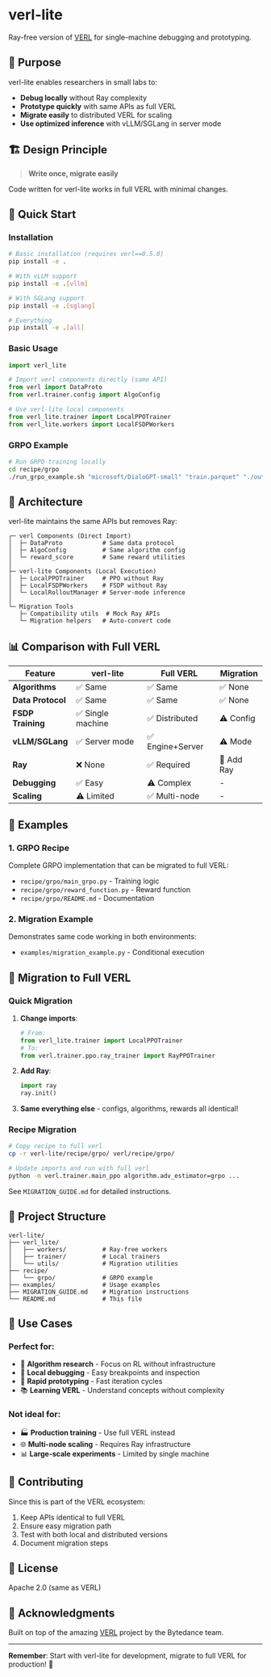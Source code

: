 # verl-lite

Ray-free version of [VERL](https://github.com/volcengine/verl) for single-machine debugging and prototyping.

## 🎯 Purpose

verl-lite enables researchers in small labs to:
- **Debug locally** without Ray complexity
- **Prototype quickly** with same APIs as full VERL  
- **Migrate easily** to distributed VERL for scaling
- **Use optimized inference** with vLLM/SGLang in server mode

## 🏗️ Design Principle

> **Write once, migrate easily**

Code written for verl-lite works in full VERL with minimal changes.

## 🚀 Quick Start

### Installation

```bash
# Basic installation (requires verl==0.5.0)
pip install -e .

# With vLLM support
pip install -e .[vllm]

# With SGLang support  
pip install -e .[sglang]

# Everything
pip install -e .[all]
```

### Basic Usage

```python
import verl_lite

# Import verl components directly (same API)
from verl import DataProto
from verl.trainer.config import AlgoConfig

# Use verl-lite local components
from verl_lite.trainer import LocalPPOTrainer
from verl_lite.workers import LocalFSDPWorkers
```

### GRPO Example

```bash
# Run GRPO training locally
cd recipe/grpo
./run_grpo_example.sh "microsoft/DialoGPT-small" "train.parquet" "./output"
```

## 🔧 Architecture

verl-lite maintains the same APIs but removes Ray:

```
┌─ verl Components (Direct Import)
│  ├─ DataProto           # Same data protocol
│  ├─ AlgoConfig          # Same algorithm config
│  └─ reward_score        # Same reward utilities
│
├─ verl-lite Components (Local Execution)  
│  ├─ LocalPPOTrainer     # PPO without Ray
│  ├─ LocalFSDPWorkers    # FSDP without Ray
│  └─ LocalRolloutManager # Server-mode inference
│
└─ Migration Tools
   ├─ Compatibility utils  # Mock Ray APIs
   └─ Migration helpers   # Auto-convert code
```

## 📊 Comparison with Full VERL

| Feature | verl-lite | Full VERL | Migration |
|---------|-----------|-----------|-----------|
| **Algorithms** | ✅ Same | ✅ Same | ✅ None |
| **Data Protocol** | ✅ Same | ✅ Same | ✅ None |
| **FSDP Training** | ✅ Single machine | ✅ Distributed | ⚠️ Config |
| **vLLM/SGLang** | ✅ Server mode | ✅ Engine+Server | ⚠️ Mode |
| **Ray** | ❌ None | ✅ Required | 🔄 Add Ray |
| **Debugging** | ✅ Easy | ⚠️ Complex | - |
| **Scaling** | ⚠️ Limited | ✅ Multi-node | - |

## 🧪 Examples

### 1. GRPO Recipe
Complete GRPO implementation that can be migrated to full VERL:
- `recipe/grpo/main_grpo.py` - Training logic
- `recipe/grpo/reward_function.py` - Reward function
- `recipe/grpo/README.md` - Documentation

### 2. Migration Example  
Demonstrates same code working in both environments:
- `examples/migration_example.py` - Conditional execution

## 🔄 Migration to Full VERL

### Quick Migration
1. **Change imports**:
   ```python
   # From:
   from verl_lite.trainer import LocalPPOTrainer
   # To:
   from verl.trainer.ppo.ray_trainer import RayPPOTrainer
   ```

2. **Add Ray**:
   ```python
   import ray
   ray.init()
   ```

3. **Same everything else** - configs, algorithms, rewards all identical!

### Recipe Migration
```bash
# Copy recipe to full verl
cp -r verl-lite/recipe/grpo/ verl/recipe/grpo/

# Update imports and run with full verl
python -m verl.trainer.main_ppo algorithm.adv_estimator=grpo ...
```

See `MIGRATION_GUIDE.md` for detailed instructions.

## 📁 Project Structure

```
verl-lite/
├── verl_lite/
│   ├── workers/          # Ray-free workers
│   ├── trainer/          # Local trainers  
│   └── utils/            # Migration utilities
├── recipe/
│   └── grpo/             # GRPO example
├── examples/             # Usage examples
├── MIGRATION_GUIDE.md    # Migration instructions
└── README.md             # This file
```

## 🎯 Use Cases

### Perfect for:
- 🔬 **Algorithm research** - Focus on RL without infrastructure
- 🐛 **Local debugging** - Easy breakpoints and inspection
- 🚀 **Rapid prototyping** - Fast iteration cycles
- 📚 **Learning VERL** - Understand concepts without complexity

### Not ideal for:
- 🏭 **Production training** - Use full VERL instead
- 🌐 **Multi-node scaling** - Requires Ray infrastructure
- 📊 **Large-scale experiments** - Limited by single machine

## 🤝 Contributing

Since this is part of the VERL ecosystem:
1. Keep APIs identical to full VERL
2. Ensure easy migration path
3. Test with both local and distributed versions
4. Document migration steps

## 📄 License

Apache 2.0 (same as VERL)

## 🙏 Acknowledgments

Built on top of the amazing [VERL](https://github.com/volcengine/verl) project by the Bytedance team.

---

**Remember**: Start with verl-lite for development, migrate to full VERL for production! 🚀